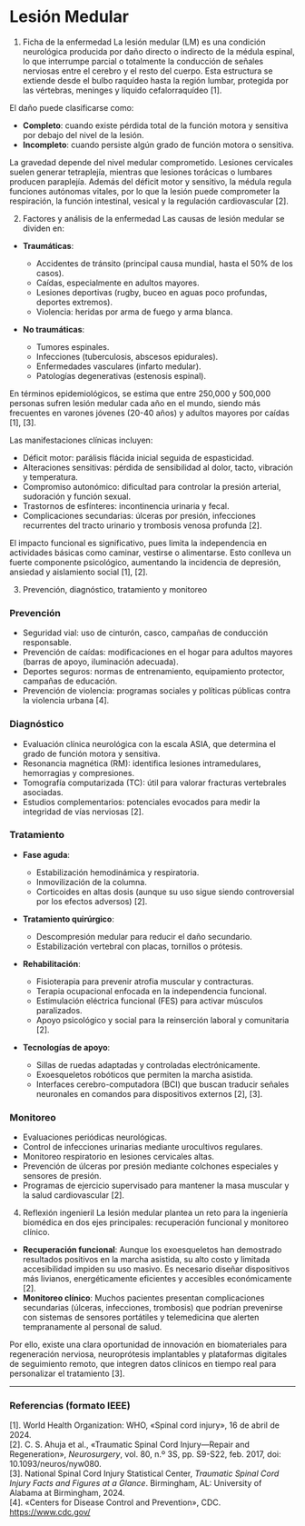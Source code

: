 # Lesión Medular

1. Ficha de la enfermedad
La lesión medular (LM) es una condición neurológica producida por daño directo o indirecto de la médula espinal, lo que interrumpe parcial o totalmente la conducción de señales nerviosas entre el cerebro y el resto del cuerpo. Esta estructura se extiende desde el bulbo raquídeo hasta la región lumbar, protegida por las vértebras, meninges y líquido cefalorraquídeo [1].

El daño puede clasificarse como:

- **Completo**: cuando existe pérdida total de la función motora y sensitiva por debajo del nivel de la lesión.
- **Incompleto**: cuando persiste algún grado de función motora o sensitiva.

La gravedad depende del nivel medular comprometido. Lesiones cervicales suelen generar tetraplejía, mientras que lesiones torácicas o lumbares producen paraplejía. Además del déficit motor y sensitivo, la médula regula funciones autónomas vitales, por lo que la lesión puede comprometer la respiración, la función intestinal, vesical y la regulación cardiovascular [2].

2. Factores y análisis de la enfermedad
Las causas de lesión medular se dividen en:

- **Traumáticas**:
  - Accidentes de tránsito (principal causa mundial, hasta el 50% de los casos).
  - Caídas, especialmente en adultos mayores.
  - Lesiones deportivas (rugby, buceo en aguas poco profundas, deportes extremos).
  - Violencia: heridas por arma de fuego y arma blanca.

- **No traumáticas**:
  - Tumores espinales.
  - Infecciones (tuberculosis, abscesos epidurales).
  - Enfermedades vasculares (infarto medular).
  - Patologías degenerativas (estenosis espinal).

En términos epidemiológicos, se estima que entre 250,000 y 500,000 personas sufren lesión medular cada año en el mundo, siendo más frecuentes en varones jóvenes (20-40 años) y adultos mayores por caídas [1], [3].

Las manifestaciones clínicas incluyen:

- Déficit motor: parálisis flácida inicial seguida de espasticidad.
- Alteraciones sensitivas: pérdida de sensibilidad al dolor, tacto, vibración y temperatura.
- Compromiso autonómico: dificultad para controlar la presión arterial, sudoración y función sexual.
- Trastornos de esfínteres: incontinencia urinaria y fecal.
- Complicaciones secundarias: úlceras por presión, infecciones recurrentes del tracto urinario y trombosis venosa profunda [2].

El impacto funcional es significativo, pues limita la independencia en actividades básicas como caminar, vestirse o alimentarse. Esto conlleva un fuerte componente psicológico, aumentando la incidencia de depresión, ansiedad y aislamiento social [1], [2].

3. Prevención, diagnóstico, tratamiento y monitoreo

### Prevención
- Seguridad vial: uso de cinturón, casco, campañas de conducción responsable.
- Prevención de caídas: modificaciones en el hogar para adultos mayores (barras de apoyo, iluminación adecuada).
- Deportes seguros: normas de entrenamiento, equipamiento protector, campañas de educación.
- Prevención de violencia: programas sociales y políticas públicas contra la violencia urbana [4].

### Diagnóstico
- Evaluación clínica neurológica con la escala ASIA, que determina el grado de función motora y sensitiva.
- Resonancia magnética (RM): identifica lesiones intramedulares, hemorragias y compresiones.
- Tomografía computarizada (TC): útil para valorar fracturas vertebrales asociadas.
- Estudios complementarios: potenciales evocados para medir la integridad de vías nerviosas [2].

### Tratamiento
- **Fase aguda**:
  - Estabilización hemodinámica y respiratoria.
  - Inmovilización de la columna.
  - Corticoides en altas dosis (aunque su uso sigue siendo controversial por los efectos adversos) [2].

- **Tratamiento quirúrgico**:
  - Descompresión medular para reducir el daño secundario.
  - Estabilización vertebral con placas, tornillos o prótesis.

- **Rehabilitación**:
  - Fisioterapia para prevenir atrofia muscular y contracturas.
  - Terapia ocupacional enfocada en la independencia funcional.
  - Estimulación eléctrica funcional (FES) para activar músculos paralizados.
  - Apoyo psicológico y social para la reinserción laboral y comunitaria [2].

- **Tecnologías de apoyo**:
  - Sillas de ruedas adaptadas y controladas electrónicamente.
  - Exoesqueletos robóticos que permiten la marcha asistida.
  - Interfaces cerebro-computadora (BCI) que buscan traducir señales neuronales en comandos para dispositivos externos [2], [3].

### Monitoreo
- Evaluaciones periódicas neurológicas.
- Control de infecciones urinarias mediante urocultivos regulares.
- Monitoreo respiratorio en lesiones cervicales altas.
- Prevención de úlceras por presión mediante colchones especiales y sensores de presión.
- Programas de ejercicio supervisado para mantener la masa muscular y la salud cardiovascular [2].

4. Reflexión ingenieril
La lesión medular plantea un reto para la ingeniería biomédica en dos ejes principales: recuperación funcional y monitoreo clínico.

- **Recuperación funcional**: Aunque los exoesqueletos han demostrado resultados positivos en la marcha asistida, su alto costo y limitada accesibilidad impiden su uso masivo. Es necesario diseñar dispositivos más livianos, energéticamente eficientes y accesibles económicamente [2].
- **Monitoreo clínico**: Muchos pacientes presentan complicaciones secundarias (úlceras, infecciones, trombosis) que podrían prevenirse con sistemas de sensores portátiles y telemedicina que alerten tempranamente al personal de salud.

Por ello, existe una clara oportunidad de innovación en biomateriales para regeneración nerviosa, neuroprótesis implantables y plataformas digitales de seguimiento remoto, que integren datos clínicos en tiempo real para personalizar el tratamiento [3].

---

### Referencias (formato IEEE)
[1]. World Health Organization: WHO, «Spinal cord injury», 16 de abril de 2024.  
[2]. C. S. Ahuja et al., «Traumatic Spinal Cord Injury—Repair and Regeneration», *Neurosurgery*, vol. 80, n.º 3S, pp. S9-S22, feb. 2017, doi: 10.1093/neuros/nyw080.  
[3]. National Spinal Cord Injury Statistical Center, *Traumatic Spinal Cord Injury Facts and Figures at a Glance*. Birmingham, AL: University of Alabama at Birmingham, 2024.  
[4]. «Centers for Disease Control and Prevention», CDC. https://www.cdc.gov/

